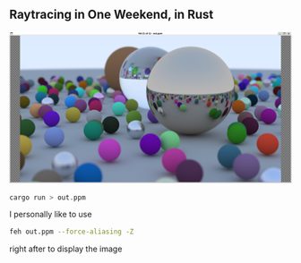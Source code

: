 ## Raytracing in One Weekend, in Rust

![out.png](./out.png)

```rust
cargo run > out.ppm
```

I personally like to use
```sh
feh out.ppm --force-aliasing -Z
```
right after to display the image
